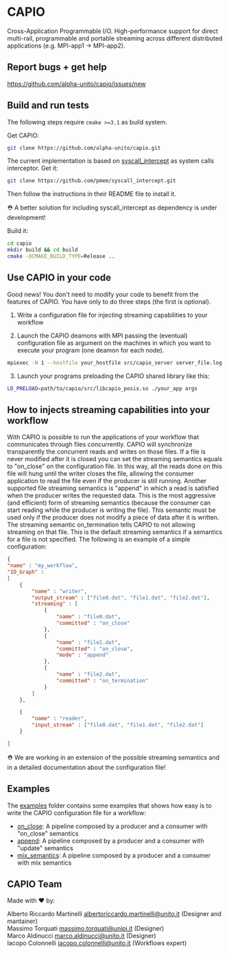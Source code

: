 # CAPIO
Cross-Application Programmable I/O. High-performance support for direct multi-rail, programmable and portable streaming across different distributed  applications (e.g. MPI-app1 -> MPI-app2).

## Report bugs + get help
https://github.com/alpha-unito/capio/issues/new

## Build and run tests
The following steps require `cmake >=3.1` as build system.

Get CAPIO:
```bash
git clone https://github.com/alpha-unito/capio.git
```
The current implementation is based on [syscall_intercept](https://github.com/pmem/syscall_intercept) as system calls interceptor.
Get it:
```bash
git clone https://github.com/pmem/syscall_intercept.git
```
Then follow the instructions in their README file to install it.

:rescue_worker_helmet: A better solution for including syscall_intercept as dependency is under development!

Build it: 
```bash
cd capio 
mkdir build && cd build
cmake -DCMAKE_BUILD_TYPE=Release ..
```

## Use CAPIO in your code
Good news! You don't need to modify your code to benefit from the features of CAPIO. You have only to do three steps (the first is optional). 

1) Write a configuration file for injecting streaming capabilities to your workflow

2) Launch the CAPIO deamons with MPI passing the (eventual) configuration file as argument on the machines in which you want to execute your program (one deamon for each node).
```bash
mpiexec -N 1 --hostfile your_hostfile src/capio_server server_file.log [conf.json] 
```
3) Launch your programs preloading the CAPIO shared library like this:
```bash
LD_PRELOAD=path/to/capio/src/libcapio_posix.so ./your_app args
```

## How to injects streaming capabilities into your workflow
With CAPIO is possible to run the applications of your workflow that communicates through files concurrently. CAPIO will synchronize transparently the concurrent reads and writes on those files. If a file is never modified after it is closed you can set the streaming semantics equals to "on_close" on the configuration file. In this way, all the reads done on this file will hung until the writer closes the file, allowing the consumer application to read the file even if the producer is still running.
Another supported file streaming semantics is "append" in which a read is satisfied when the producer writes the requested data. This is the most aggressive (and efficient) form of streaming semantics (because the consumer can start reading while the producer is writing the file). This semantic must be used only if the producer does not modify a piece of data after it is written. 
The streaming semantic on_termination tells CAPIO to not allowing streaming on that file. This is the default streaming semantics if a semantics for a file is not specified.
The following is an example of a simple configuration:
```json
{
"name" : "my_workflow",
"IO_Graph" :
[
	{
		"name" : "writer",
		"output_stream" : ["file0.dat", "file1.dat", "file2.dat"],
		"streaming" : [
			{
				"name" : "file0.dat",
				"committed" : "on_close"
			},
			{
				"name" : "file1.dat",
				"committed" : "on_close",
				"mode" : "append"
			},
			{
				"name" : "file2.dat",
				"committed" : "on_termination"
			}
		]
	},

	{
		"name" : "reader",
		"input_stream" : ["file0.dat", "file1.dat", "file2.dat"]
	}

]
```

:rescue_worker_helmet: We are working in an extension of the possible streaming semantics and in a detailed documentation about the configuration file!

## Examples
The [examples](examples) folder contains some examples that shows how easy is to write the CAPIO configuration file for a workflow:
- [on_close](examples/pipeline_on_close): A pipeline composed by a producer and a consumer with "on_close" semantics
- [append](examples/pipeline_append): A pipeline composed by a producer and a consumer with "update" semantics
- [mix_semantics](examples/pipeline_mix): A pipeline composed by a producer and a consumer with mix semantics

## CAPIO Team
Made with :heart: by:

Alberto Riccardo Martinelli <albertoriccardo.martinelli@unito.it> (Designer and mantainer)  
Massimo Torquati <massimo.torquati@unipi.it> (Designer)  
Marco Aldinucci <marco.aldinucci@unito.it> (Designer)  
Iacopo Colonnelli <iacopo.colonnelli@unito.it> (Workflows expert)
